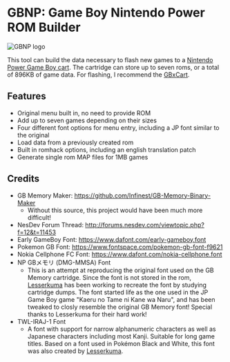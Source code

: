 # GBNP: Game Boy Nintendo Power ROM Builder

![GBNP logo](img/gbnp.png)

This tool can build the data necessary to flash new games to a [Nintendo Power Game Boy cart](https://en.wikipedia.org/wiki/Nintendo_Power_(cartridge)). The cartridge can store up to seven roms, or a total of 896KB of game data. For flashing, I recommend the [GBxCart](https://www.gbxcart.com/).

## Features
- Original menu built in, no need to provide ROM
- Add up to seven games depending on their sizes
- Four different font options for menu entry, including a JP font similar to the original
- Load data from a previously created rom
- Built in romhack options, including an english translation patch
- Generate single rom MAP files for 1MB games

## Credits
- GB Memory Maker: https://github.com/Infinest/GB-Memory-Binary-Maker
  - Without this source, this project would have been much more difficult!
- NesDev Forum Thread: http://forums.nesdev.com/viewtopic.php?f=12&t=11453
- Early GameBoy Font: https://www.dafont.com/early-gameboy.font
- Pokemon GB Font: https://www.fontspace.com/pokemon-gb-font-f9621
- Nokia Cellphone FC Font: https://www.dafont.com/nokia-cellphone.font
- NP GBメモリ (DMG-MMSA) Font
  - This is an attempt at reproducing the original font used on the GB Memory cartridge. Since the font is not stored in the rom, [Lesserkuma](https://github.com/lesserkuma) has been working to recreate the font by studying cartridge dumps. The font started life as the one used in the JP Game Boy game "Kaeru no Tame ni Kane wa Naru", and has been tweaked to closly resemble the original GB Memory font! Special thanks to Lesserkuma for their hard work!
- TWL-IRAJ-1 Font
  - A font with support for narrow alphanumeric characters as well as Japanese characters including most Kanji. Suitable for long game titles. Based on a font used in Pokémon Black and White, this font was also created by [Lesserkuma](https://github.com/lesserkuma).
